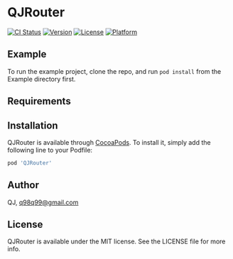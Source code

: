 # QJRouter

[![CI Status](https://img.shields.io/travis/jz/QJRouter.svg?style=flat)](https://travis-ci.org/jz/QJRouter)
[![Version](https://img.shields.io/cocoapods/v/QJRouter.svg?style=flat)](https://cocoapods.org/pods/QJRouter)
[![License](https://img.shields.io/cocoapods/l/QJRouter.svg?style=flat)](https://cocoapods.org/pods/QJRouter)
[![Platform](https://img.shields.io/cocoapods/p/QJRouter.svg?style=flat)](https://cocoapods.org/pods/QJRouter)

## Example

To run the example project, clone the repo, and run `pod install` from the Example directory first.

## Requirements

## Installation

QJRouter is available through [CocoaPods](https://cocoapods.org). To install
it, simply add the following line to your Podfile:

```ruby
pod 'QJRouter'
```

## Author

QJ, q98q99@gmail.com

## License

QJRouter is available under the MIT license. See the LICENSE file for more info.
